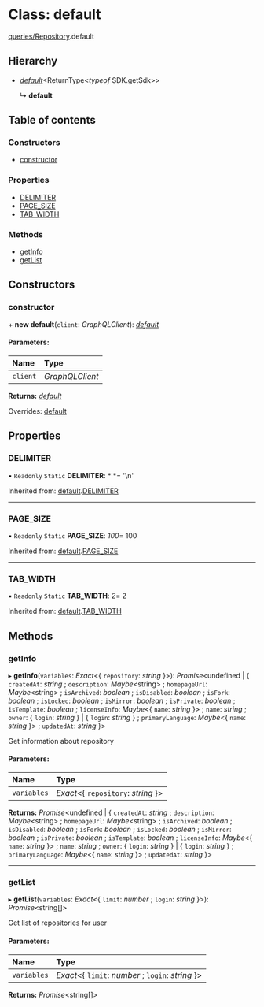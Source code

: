 # Class: default

[queries/Repository](../modules/queries_repository.md).default

## Hierarchy

* [*default*](queries_query.default.md)<ReturnType<*typeof* SDK.getSdk\>\>

  ↳ **default**

## Table of contents

### Constructors

- [constructor](queries_repository.default.md#constructor)

### Properties

- [DELIMITER](queries_repository.default.md#delimiter)
- [PAGE\_SIZE](queries_repository.default.md#page_size)
- [TAB\_WIDTH](queries_repository.default.md#tab_width)

### Methods

- [getInfo](queries_repository.default.md#getinfo)
- [getList](queries_repository.default.md#getlist)

## Constructors

### constructor

\+ **new default**(`client`: *GraphQLClient*): [*default*](queries_repository.default.md)

#### Parameters:

Name | Type |
:------ | :------ |
`client` | *GraphQLClient* |

**Returns:** [*default*](queries_repository.default.md)

Overrides: [default](queries_query.default.md)

## Properties

### DELIMITER

▪ `Readonly` `Static` **DELIMITER**: *
*= '\n'

Inherited from: [default](queries_query.default.md).[DELIMITER](queries_query.default.md#delimiter)

___

### PAGE\_SIZE

▪ `Readonly` `Static` **PAGE\_SIZE**: *100*= 100

Inherited from: [default](queries_query.default.md).[PAGE_SIZE](queries_query.default.md#page_size)

___

### TAB\_WIDTH

▪ `Readonly` `Static` **TAB\_WIDTH**: *2*= 2

Inherited from: [default](queries_query.default.md).[TAB_WIDTH](queries_query.default.md#tab_width)

## Methods

### getInfo

▸ **getInfo**(`variables`: *Exact*<{ `repository`: *string*  }\>): *Promise*<undefined \| { `createdAt`: *string* ; `description`: *Maybe*<string\> ; `homepageUrl`: *Maybe*<string\> ; `isArchived`: *boolean* ; `isDisabled`: *boolean* ; `isFork`: *boolean* ; `isLocked`: *boolean* ; `isMirror`: *boolean* ; `isPrivate`: *boolean* ; `isTemplate`: *boolean* ; `licenseInfo`: *Maybe*<{ `name`: *string*  }\> ; `name`: *string* ; `owner`: { `login`: *string*  } \| { `login`: *string*  } ; `primaryLanguage`: *Maybe*<{ `name`: *string*  }\> ; `updatedAt`: *string*  }\>

Get information about repository

#### Parameters:

Name | Type |
:------ | :------ |
`variables` | *Exact*<{ `repository`: *string*  }\> |

**Returns:** *Promise*<undefined \| { `createdAt`: *string* ; `description`: *Maybe*<string\> ; `homepageUrl`: *Maybe*<string\> ; `isArchived`: *boolean* ; `isDisabled`: *boolean* ; `isFork`: *boolean* ; `isLocked`: *boolean* ; `isMirror`: *boolean* ; `isPrivate`: *boolean* ; `isTemplate`: *boolean* ; `licenseInfo`: *Maybe*<{ `name`: *string*  }\> ; `name`: *string* ; `owner`: { `login`: *string*  } \| { `login`: *string*  } ; `primaryLanguage`: *Maybe*<{ `name`: *string*  }\> ; `updatedAt`: *string*  }\>

___

### getList

▸ **getList**(`variables`: *Exact*<{ `limit`: *number* ; `login`: *string*  }\>): *Promise*<string[]\>

Get list of repositories for user

#### Parameters:

Name | Type |
:------ | :------ |
`variables` | *Exact*<{ `limit`: *number* ; `login`: *string*  }\> |

**Returns:** *Promise*<string[]\>
